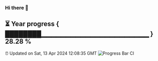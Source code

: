 ### Hi there 👋
⏳ Year progress { ████████▁▁▁▁▁▁▁▁▁▁▁▁▁▁▁▁▁▁▁▁▁▁ } 28.28 %
---
⏰ Updated on Sat, 13 Apr 2024 12:08:35 GMT
![Progress Bar CI](https://github.com/Moyi321/Moyi321/workflows/Progress%20Bar%20CI/badge.svg)
